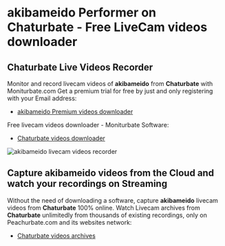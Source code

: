 # akibameido Performer on Chaturbate - Free LiveCam videos downloader

## Chaturbate Live Videos Recorder

Monitor and record livecam videos of **akibameido** from **Chaturbate** with Moniturbate.com
Get a premium trial for free by just and only registering with your Email address:
* [akibameido Premium videos downloader](https://moniturbate.com/request-demo-licence-key.html)

Free livecam videos downloader - Moniturbate Software:
* [Chaturbate videos downloader](https://moniturbate.com/moniturbate-download-software.html)

![akibameido livecam videos recorder](https://peachurnet.com/templates/moniturbate-software.png)


## Capture akibameido videos from the Cloud and watch your recordings on Streaming

Without the need of downloading a software, capture **akibameido** livecam videos from **Chaturbate** 100% online.
Watch Livecam archives from **Chaturbate** unlimitedly from thousands of existing recordings, only on Peachurbate.com and its websites network:
* [Chaturbate videos archives](https://peachurnet.com/)